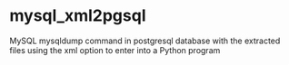 mysql_xml2pgsql
===============

MySQL mysqldump command in postgresql database with the extracted files using the xml option to enter into a Python program